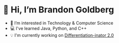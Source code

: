 # 👋 Hi, I’m Brandon Goldberg

* 👀 I’m interested in Technology & Computer Science
* 💻 I've learned Java, Python, and C++ 
* 💡 I'm currently working on [Differentiation-inator 2.0](https://github.com/brandonbng23/Differentiation-inator-2/tree/main)


<!---
brandonbng23/brandonbng23 is a ✨ special ✨ repository because its `README.md` (this file) appears on your GitHub profile.
You can click the Preview link to take a look at your changes.
--->
